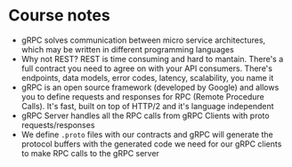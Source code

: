 # Course notes

- gRPC solves communication between micro service architectures, which may be written in different programming languages
- Why not REST? REST is time consuming and hard to mantain. There's a full contract you need to agree on with your API consumers. There's endpoints, data models, error codes, latency, scalability, you name it
- gRPC is an open source framework (developed by Google) and allows you to define requests and responses for RPC (Remote Procedure Calls). It's fast, built on top of HTTP/2 and it's language independent
- gRPC Server handles all the RPC calls from gRPC Clients with proto requests/responses
- We define `.proto` files with our contracts and gRPC will generate the protocol buffers with the generated code we need for our gRPC clients to make RPC calls to the gRPC server
